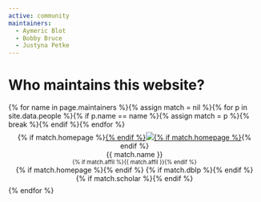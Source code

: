 ```yaml
---
active: community
maintainers:
  - Aymeric Blot
  - Bobby Bruce
  - Justyna Petke
---
```


# Who maintains this website?

<div class="row justify-content-around">
{% for name in page.maintainers %}{% assign match = nil %}{% for p in site.data.people %}{% if p.name == name %}{% assign match = p %}{% break %}{% endif %}{% endfor %}
<figure style="text-align: center; margin: 0.5em 0.25em;">
<picture style="max-width: 140px; max-height: 140px;">
  {% if match.homepage %}<a href="{{ match.homepage }}" style="max-width: 100%; max-height: inherit;">{% endif %}<img class="rounded img-thumbnail" style="max-width: 100%; max-height: inherit;" src="{{ match.img | relative_url }}" onerror="this.onerror=null; this.src='{{ "/profile_images/blank.jpg" | relative_url }}'" />{% if match.homepage %}</a>{% endif %}
</picture>
<figcaption>{{ match.name }}</figcaption>
<figcaption style="font-size: 80%;">{% if match.affil %}{{ match.affil }}{% endif %}</figcaption>
<figcaption>{% if match.homepage %}<a href="{{ match.homepage }}"><i class="fas fa-home"></i></a>{% endif %} {% if match.dblp %}<a href="{{ match.dblp }}"><i class="ai ai-dblp"></i></a>{% endif %} {% if match.scholar %}<a href="{{ match.scholar }}"><i class="ai ai-google-scholar"></i></a>{% endif %}</figcaption>
</figure>{% endfor %}
</div>


